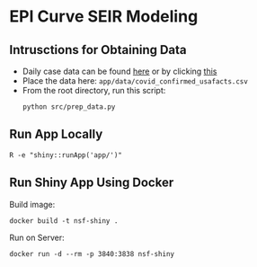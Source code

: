 # EPI Curve SEIR Modeling

## Intrusctions for Obtaining Data

- Daily case data can be found [here](https://usafacts.org/visualizations/coronavirus-covid-19-spread-map/state/north-carolina) or by clicking [this](https://static.usafacts.org/public/data/covid-19/covid_confirmed_usafacts.csv?_ga=2.244758405.1872175487.1616527141-1160255462.1614173392)
- Place the data here: `app/data/covid_confirmed_usafacts.csv`
- From the root directory, run this script: 
	```
	python src/prep_data.py 
	```
	

## Run App Locally


```
R -e "shiny::runApp('app/')"
```


## Run Shiny App Using Docker

Build image:

```
docker build -t nsf-shiny .
```

Run on Server:

```
docker run -d --rm -p 3840:3838 nsf-shiny
```

